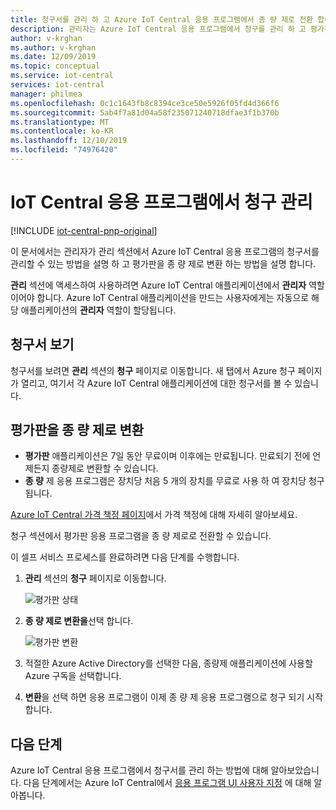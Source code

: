 ```yaml
---
title: 청구서를 관리 하 고 Azure IoT Central 응용 프로그램에서 종 량 제로 전환 합니다. Microsoft Docs
description: 관리자는 Azure IoT Central 응용 프로그램에서 청구를 관리 하 고 평가판에서 지불로 전환 하는 방법을 알아봅니다.
author: v-krghan
ms.author: v-krghan
ms.date: 12/09/2019
ms.topic: conceptual
ms.service: iot-central
services: iot-central
manager: philmea
ms.openlocfilehash: 0c1c1643fb8c8394ce3ce50e5926f05fd4d366f6
ms.sourcegitcommit: 5ab4f7a81d04a58f235071240718dfae3f1b370b
ms.translationtype: MT
ms.contentlocale: ko-KR
ms.lasthandoff: 12/10/2019
ms.locfileid: "74976420"
---
```

# <a name="manage-your-bill-in-an-iot-central-application"></a>IoT Central 응용 프로그램에서 청구 관리

[!INCLUDE [iot-central-pnp-original](../../../includes/iot-central-pnp-original-note.md)]

이 문서에서는 관리자가 관리 섹션에서 Azure IoT Central 응용 프로그램의 청구서를 관리할 수 있는 방법을 설명 하 고 평가판을 종 량 제로 변환 하는 방법을 설명 합니다.

**관리** 섹션에 액세스하여 사용하려면 Azure IoT Central 애플리케이션에서 **관리자** 역할이어야 합니다. Azure IoT Central 애플리케이션을 만드는 사용자에게는 자동으로 해당 애플리케이션의 **관리자** 역할이 할당됩니다.

## <a name="view-your-bill"></a>청구서 보기

청구서를 보려면 **관리** 섹션의 **청구** 페이지로 이동합니다. 새 탭에서 Azure 청구 페이지가 열리고, 여기서 각 Azure IoT Central 애플리케이션에 대한 청구서를 볼 수 있습니다.

## <a name="convert-your-trial-to-pay-as-you-go"></a>평가판을 종 량 제로 변환

- **평가판** 애플리케이션은 7일 동안 무료이며 이후에는 만료됩니다. 만료되기 전에 언제든지 종량제로 변환할 수 있습니다.
- **종 량** 제 응용 프로그램은 장치당 처음 5 개의 장치를 무료로 사용 하 여 장치당 청구 됩니다.

[Azure IoT Central 가격 책정 페이지](https://azure.microsoft.com/pricing/details/iot-central/)에서 가격 책정에 대해 자세히 알아보세요.

청구 섹션에서 평가판 응용 프로그램을 종 량 제로로 전환할 수 있습니다.

이 셀프 서비스 프로세스를 완료하려면 다음 단계를 수행합니다.

1. **관리** 섹션의 **청구** 페이지로 이동합니다.

    ![평가판 상태](media/howto-view-bill/freetrialbilling.png)

1. **종 량 제로 변환을**선택 합니다.

    ![평가판 변환](media/howto-view-bill/convert.png)

1. 적절한 Azure Active Directory를 선택한 다음, 종량제 애플리케이션에 사용할 Azure 구독을 선택합니다.

1. **변환**을 선택 하면 응용 프로그램이 이제 종 량 제 응용 프로그램으로 청구 되기 시작 합니다.

## <a name="next-steps"></a>다음 단계

Azure IoT Central 응용 프로그램에서 청구서를 관리 하는 방법에 대해 알아보았습니다. 다음 단계에서는 Azure IoT Central에서 [응용 프로그램 UI 사용자 지정](howto-customize-ui.md) 에 대해 알아봅니다.